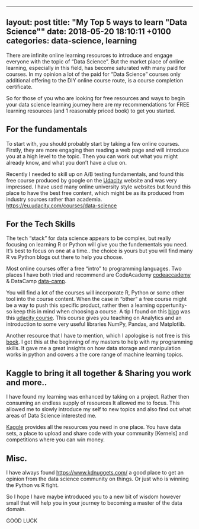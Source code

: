 ---
layout: post
title:  "My Top 5 ways to learn "Data Science""
date:   2018-05-20 18:10:11 +0100
categories: data-science, learning
--



There are infinite online learning resources to introduce and engage everyone with the topic of “Data Science”. But the market place of online learning, especially in this field, has become saturated with many paid for courses. In my opinion a lot of the paid for “Data Science” courses only additional offering to the DIY online course route, is a course completion certificate. 

So for those of you who are looking for free resources and ways to begin your data science learning journey here are my recommendations for FREE learning resources (and 1 reasonably priced book) to get you started. 

## For the fundamentals 

To start with, you should probably start by taking a few online courses. Firstly, they are more engaging then reading a web page and will introduce you at a high level to the topic. Then you can work out what you might already know, and what you don’t have a clue on. 

Recently I needed to skill up on A/B testing fundamentals,  and found this free course produced by google on the [Udacity][udacity] website and was very impressed.  I have used many online university style websites but found this place to have the best free content, which might be as its produced from industry sources  rather than academia. 
https://eu.udacity.com/courses/data-science

## For the Tech Skills 

The tech “stack” for data science appears to be complex, but really focusing on learning R or Python will give you the fundementals you need. It’s best to focus on one at a time.. the choice is yours but you will find many R vs Python blogs out there to help you choose. 

Most online courses offer a free “intro” to programming languages. Two places I have both tried and recommend are CodeAcademy [codeaccademy] & DataCamp [data-camp]. 

You will find a lot of the courses will incorporate R, Python or some other tool into the course content. When the case in “other” a  free course might be a way to push this specific product, rather then a learning oppertunity- so keep this in mind when choosing a course. 
A tip I found on this [blog][Best-DS-Courses] was this [udacity course][udacity-intro]. This course gives you teaching on Analytics and an introduction to some very useful libraries NumPy, Pandas, and Matplotlib. 

Another resource that I have to mention, which I apologise is not free is this [book][kdnuggets]. I got this at the beginning of my masters to help with my programming skills. It gave me a great insights on how data storage and manipulation works in python and covers a the core range of machine learning topics. 

## Kaggle to bring it all together & Sharing you work and more..  

I have found my learning was enhanced by taking on a project. Rather then consuming an endless supply of resources It allowed me to focus. This allowed me to slowly introduce my self to new topics and also find out what areas of Data Science interested me. 

[Kaggle][kaggle] provides all the resources you need in one place. You have data sets, a place to upload and share code with your community [Kernels] and competitions where you can win money. 

## Misc.

I have always found https://www.kdnuggets.com/ a good place to get an opinion from the data science community on things. Or just who is winning the Python vs R fight. 

So I hope I have maybe introduced you to a new bit of wisdom however small that will help you in your journey to becoming a master of the data domain. 


GOOD LUCK 

[udacity]: https://eu.udacity.com/courses/data-science
[Best-DS-Courses]:  https://medium.freecodecamp.org/i-ranked-all-the-best-data-science-intro-courses-based-on-thousands-of-data-points-db5dc7e3eb8e
[udacity-intro]:  https://www.class-central.com/course/udacity-intro-to-data-analysis-4937 
[oreilly]:  http://shop.oreilly.com/product/0636920033400.do
[kdnuggets]: https://www.kdnuggets.com/ 
[kaggle]: https://www.kaggle.com/
[data-camp]: https://www.datacamp.com/home
[codeaccademy]: https://www.codecademy.com/learn

